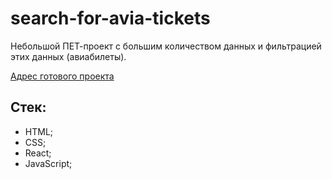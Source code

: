 # search-for-avia-tickets
Небольшой ПЕТ-проект с большим количеством данных и фильтрацией этих данных (авиабилеты).

[Адрес готового проекта](https://nikitasavchuk97.github.io/search-for-avia-tickets/)

## Стек:
- HTML;
- CSS;
- React;
- JavaScript;
